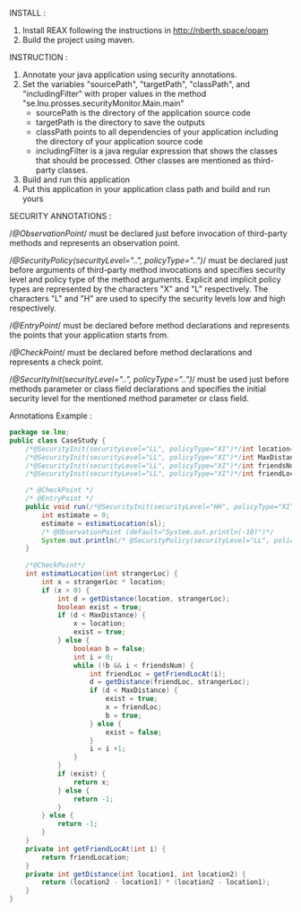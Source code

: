 INSTALL :
1. Install REAX following the instructions in http://nberth.space/opam
2. Build the project using maven.

 INSTRUCTION :

1. Annotate your java application using security annotations.
2. Set the variables "sourcePath", "targetPath", "classPath", and "includingFilter" with proper values in the method "se.lnu.prosses.securityMonitor.Main.main"
	* sourcePath is the directory of the application source code
	* targetPath is the directory to save the outputs
	* classPath points to all dependencies of your application including the directory of your application source code
	* includingFilter is a java regular expression that shows the classes that should be processed. Other classes are mentioned as third-party classes.
3. Build and run this application
4. Put this application in your application class path and build and run yours

SECURITY ANNOTATIONS :

/*@ObservationPoint*/ must be declared just before invocation of third-party methods and represents an observation point.

/*@SecurityPolicy(securityLevel="..", policyType="..")*/ must be declared just before arguments of third-party method invocations and specifies security level and policy type of the method arguments. Explicit and implicit policy types are represented by the characters "X" and "L” respectively. The characters "L" and "H" are used to specify the security levels low and high respectively. 

/*@EntryPoint*/ must be declared before method declarations and represents the points that your application starts from.

/*@CheckPoint*/ must be declared before method declarations and represents a check point.

/*@SecurityInit(securityLevel="..", policyType="..")*/ must be used just before methods parameter or class field declarations and specifies the initial security level for the mentioned method parameter or class field.

Annotations Example  : 


```java
package se.lnu;
public class CaseStudy {
	/*@SecurityInit(securityLevel="LL", policyType="XI")*/int location=2;
	/*@SecurityInit(securityLevel="LL", policyType="XI")*/int MaxDistance=10;
	/*@SecurityInit(securityLevel="LL", policyType="XI")*/int friendsNum=2;
	/*@SecurityInit(securityLevel="LL", policyType="XI")*/int friendLocation=3;

	/* @CheckPoint */
	/* @EntryPoint */
	public void run(/*@SecurityInit(securityLevel="HH", policyType="XI")*/int sl) {
		int estimate = 0;
		estimate = estimatLocation(sl);
		/* @ObservationPoint (default="System.out.println(-10)")*/
		System.out.println(/* @SecurityPolicy(securityLevel="LL", policyType="XI") */estimate);
	}
	
	/*@CheckPoint*/
	int estimatLocation(int strangerLoc) {
		int x = strangerLoc * location;
		if (x > 0) {
			int d = getDistance(location, strangerLoc);
			boolean exist = true;
			if (d < MaxDistance) {
				x = location;
				exist = true;
			} else {
				boolean b = false;
				int i = 0;
				while (!b && i < friendsNum) {
					int friendLoc = getFriendLocAt(i);
					d = getDistance(friendLoc, strangerLoc);
					if (d < MaxDistance) {
						exist = true;
						x = friendLoc;
						b = true;
					} else {
						exist = false;
					}
					i = i +1;
				}
			}
			if (exist) {
				return x;
			} else {
				return -1;
			}
		} else {
			return -1;
		}
	}
	private int getFriendLocAt(int i) {
		return friendLocation;
	}
	private int getDistance(int location1, int location2) {
		return (location2 - location1) * (location2 - location1);
	}
}
```


